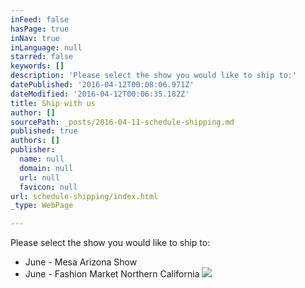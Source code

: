 ```yaml
---
inFeed: false
hasPage: true
inNav: true
inLanguage: null
starred: false
keywords: []
description: 'Please select the show you would like to ship to:'
datePublished: '2016-04-12T00:08:06.971Z'
dateModified: '2016-04-12T00:06:35.182Z'
title: Ship with us
author: []
sourcePath: _posts/2016-04-11-schedule-shipping.md
published: true
authors: []
publisher:
  name: null
  domain: null
  url: null
  favicon: null
url: schedule-shipping/index.html
_type: WebPage

---
```

Please select the show you would like to ship to:

* June - Mesa Arizona Show
* June - Fashion Market Northern California
![](https://the-grid-user-content.s3-us-west-2.amazonaws.com/9b63314e-af6d-44bf-8154-61a8f9f1985f.jpg)